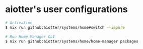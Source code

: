 aiotter's user configurations
=====
```bash
# Activation
$ nix run github:aiotter/systems/home#switch --impure

# Run Home Manager CLI
$ nix run github:aiotter/systems/home/home-manager packages
```
